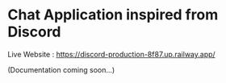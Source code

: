 # Chat Application inspired from Discord

Live Website : https://discord-production-8f87.up.railway.app/

(Documentation coming soon...)
